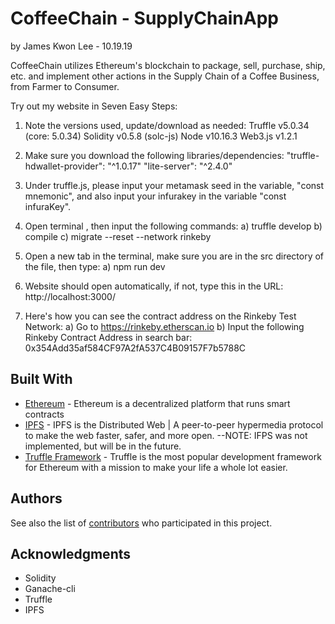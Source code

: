 # CoffeeChain - SupplyChainApp 
by James Kwon Lee - 10.19.19

CoffeeChain utilizes Ethereum's blockchain to package, sell, purchase, ship, etc. and implement other actions in the Supply Chain of a Coffee Business, from Farmer to Consumer. 

Try out my website in Seven Easy Steps:

1) Note the versions used, update/download as needed:
    Truffle v5.0.34 (core: 5.0.34)
    Solidity v0.5.8 (solc-js)
    Node v10.16.3
    Web3.js v1.2.1
    
2) Make sure you download the following libraries/dependencies:
    "truffle-hdwallet-provider": "^1.0.17"
    "lite-server": "^2.4.0"

3) Under truffle.js, please input your metamask seed in the variable, "const mnemonic", and also input your infurakey in the variable "const infuraKey". 

4) Open terminal , then input the following commands: 
    a) truffle develop
    b) compile
    c) migrate --reset --network rinkeby
    
5) Open a new tab in the terminal, make sure you are in the src directory of the file, then type: 
    a) npm run dev
    
6) Website should open automatically, if not, type this in the URL: http://localhost:3000/
    
7) Here's how you can see the contract address on the Rinkeby Test Network: 
    a) Go to https://rinkeby.etherscan.io
    b) Input the following Rinkeby Contract Address in search bar: 0x354Add35af584CF97A2fA537C4B09157F7b5788C



## Built With

* [Ethereum](https://www.ethereum.org/) - Ethereum is a decentralized platform that runs smart contracts
* [IPFS](https://ipfs.io/) - IPFS is the Distributed Web | A peer-to-peer hypermedia protocol
to make the web faster, safer, and more open. 
--NOTE: IFPS was not implemented, but will be in the future. 
* [Truffle Framework](http://truffleframework.com/) - Truffle is the most popular development framework for Ethereum with a mission to make your life a whole lot easier.


## Authors

See also the list of [contributors](https://github.com/your/project/contributors.md) who participated in this project.

## Acknowledgments

* Solidity
* Ganache-cli
* Truffle
* IPFS
